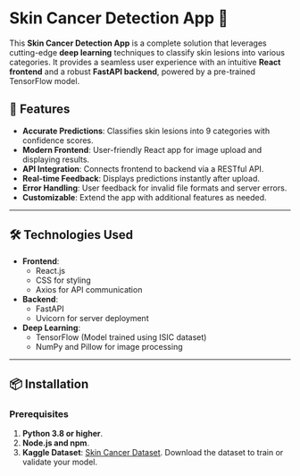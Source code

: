 # Skin Cancer Detection App 🚀

This **Skin Cancer Detection App** is a complete solution that leverages cutting-edge **deep learning** techniques to classify skin lesions into various categories. It provides a seamless user experience with an intuitive **React frontend** and a robust **FastAPI backend**, powered by a pre-trained TensorFlow model. 

## 🌟 Features

- **Accurate Predictions**: Classifies skin lesions into 9 categories with confidence scores.
- **Modern Frontend**: User-friendly React app for image upload and displaying results.
- **API Integration**: Connects frontend to backend via a RESTful API.
- **Real-time Feedback**: Displays predictions instantly after upload.
- **Error Handling**: User feedback for invalid file formats and server errors.
- **Customizable**: Extend the app with additional features as needed.

---

## 🛠 Technologies Used

- **Frontend**:
  - React.js
  - CSS for styling
  - Axios for API communication
- **Backend**:
  - FastAPI
  - Uvicorn for server deployment
- **Deep Learning**:
  - TensorFlow (Model trained using ISIC dataset)
  - NumPy and Pillow for image processing

---

## 📦 Installation

### Prerequisites

1. **Python 3.8 or higher**.
2. **Node.js and npm**.
3. **Kaggle Dataset**: [Skin Cancer Dataset](https://www.kaggle.com/datasets/nodoubttome/skin-cancer9-classesisic). Download the dataset to train or validate your model.


